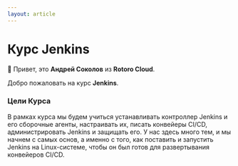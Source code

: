 ```yaml
---
layout: article
---
```


# Курс Jenkins

:wave: Привет, это **Андрей Соколов** из **Rotoro Cloud**.

Добро пожаловать на курс **Jenkins**.

### Цели Курса

В рамках курса мы будем учиться устанавливать контроллер Jenkins и его сборочные агенты, настраивать их, писать конвейеры CI/CD, администрировать Jenkins и защищать его. У нас здесь много тем, и мы начнем с самых основ, а именно с того, как поставить и запустить Jenkins на Linux-системе, чтобы он был готов для развертывания конвейеров CI/CD.
